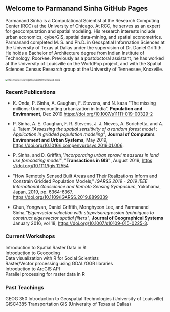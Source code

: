 Welcome to Parmanand Sinha GitHub Pages
---------------------------------------

Parmanand Sinha is a Computational Scientist at the Research Computing Center
(RCC) at the University of Chicago. At RCC, he serves as an expert for
geocomputation and spatial modeling. His research interests include urban
economics, cyberGIS, spatial data-mining, and spatial econometrics. Parmanand
completed M. S. and Ph.D. in Geospatial Information Sciences at the University
of Texas at Dallas under the supervision of Dr. Daniel Griffith. He holds a
Bachelor of Architecture degree from Indian Institute of Technology, Roorkee.
Previously as a postdoctoral assistant, he has worked at the University of
Louisville on the WorldPop project, and with the Spatial Sciences Census
Research group at the University of Tennessee, Knoxville.

<img src="https://avatars0.githubusercontent.com/u/1073651?s=200&amp;v=4" alt="https://www.researchgate.net/profile/Parmanand_Sinha" style="zoom:45%;" /> <img src="https://www.electrochem.org/wp-content/uploads/2017/11/ORCID-icon.png" alt="https://orcid.org/0000-0001-6992-6555" style="zoom:3%;" />

### Recent Publications

-   K. Onda, P. Sinha, A. Gaughan, F. Stevens, and N. kaza "The missing
    millions: Undercounting urbanization in India", **Population and
    Environment**, Dec 2019 <https://doi.org/10.1007/s11111-019-00329-2>

-   P. Sinha, A. E. Gaughan, F. R. Stevens, J. J. Nieves, A. Sorichetta, and A.
    J. Tatem,*"Assessing the spatial sensitivity of a random forest model :
    Application in gridded population modeling"*, **Journal of Computers
    Environment and Urban Systems**, May 2019,
    <https://doi.org/10.1016/j.compenvurbsys.2019.01.006>.

-   P. Sinha, and D. Griffith,*"Incorporating urban sprawl measures in land use
    forecasting model"*, **"Transactions in GIS"**, August 2019, [https
    ://doi.org/10.1111/tgis.12554](https%20:/doi.org/10.1111/tgis.12554)

-   "How Remotely Sensed Built Areas and Their Realizations Inform and Constrain
    Gridded Population Models," *IGARSS 2019 - 2019 IEEE International
    Geoscience and Remote Sensing Symposium*, Yokohama, Japan, 2019, pp.
    6364-6367. <https://doi.org/10.1109/IGARSS.2019.8899339>

-   Chun, Yongwan, Daniel Griffith, Monghyeon Lee, and Parmanand
    Sinha,*"Eigenvector selection with stepwiseregression techniques to
    construct eigenvector spatial filters"*, **Journal of Geographical Systems**
    January 2016, vol 18, <https://doi.org/10.1007/s10109-015-0225-3>.

### Current Workshops

Introduction to Spatial Raster Data in R  
Introduction to Geocoding  
Data visualization with R for Social Scientists  
Raster/Vector processing using GDAL/OGR libraries  
Introduction to ArcGIS API  
Parallel processing for raster data in R

### Past Teachings

GEOG 350 Introduction to Geospatial Technologies (University of Louisville)  
GISC4385 Transportation GIS (University of Texas at Dallas)
